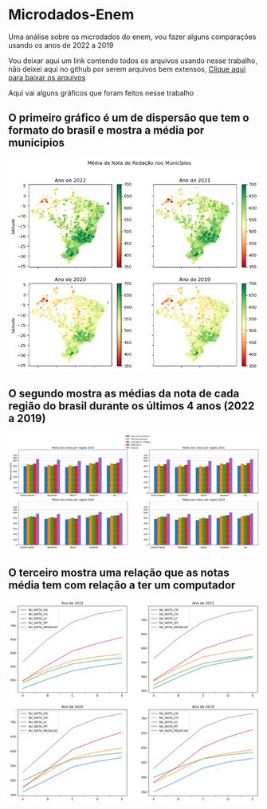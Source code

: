 # Microdados-Enem
Uma análise sobre os microdados do enem, vou fazer alguns comparações usando os anos de 2022 a 2019

Vou deixar aqui um link contendo todos os arquivos usando nesse trabalho, não deixei aqui no github por serem
arquivos bem extensos, [Clique aqui para baixar os arquivos](https://drive.google.com/drive/folders/1YvxxxzFYQzfPcf-EluQUSub7Bg7PosM4?usp=sharing)

Aqui vai alguns gráficos que foram feitos nesse trabalho

## O primeiro gráfico é um de  dispersão que tem o formato do brasil e mostra a média por municipios
![Grafico1](Imagens/Média_da_nota_de_redação_nos_municípios.png)

## O segundo mostra as médias da nota de cada região do brasil durante os últimos 4 anos (2022 a 2019)
![Grafico2](Imagens/Média_das_notas_por_região_entre_os_anos_de_2022_a_2019.png)

## O terceiro mostra uma relação que as notas média tem com relação a ter um computador
![Grafico3](Imagens/Relação_de_nota_em_relação_quantidade_de_notebooks.png)
